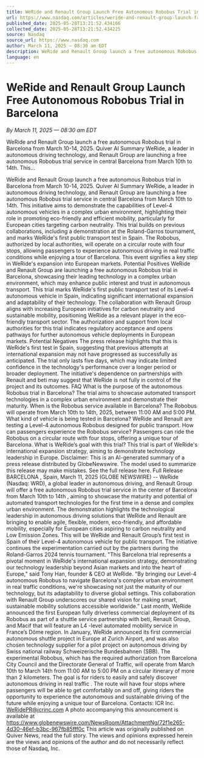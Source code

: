 ```yaml
---
title: WeRide and Renault Group Launch Free Autonomous Robobus Trial in Barcelona
url: https://www.nasdaq.com/articles/weride-and-renault-group-launch-free-autonomous-robobus-trial-barcelona
published_date: 2025-05-28T13:21:52.434166
collected_date: 2025-05-28T13:21:52.434225
source: Nasdaq
source_url: https://www.nasdaq.com
author: March 11, 2025 — 08:30 am EDT
description: WeRide and Renault Group launch a free autonomous Robobus trial in Barcelona from March 10-14, 2025. Quiver AI Summary WeRide, a leader in autonomous driving technology, and Renault Group are launching a free autonomous Robobus trial service in central Barcelona from March 10th to 14th. This...
language: en
---
```


# WeRide and Renault Group Launch Free Autonomous Robobus Trial in Barcelona

*By March 11, 2025 — 08:30 am EDT*

WeRide and Renault Group launch a free autonomous Robobus trial in Barcelona from March 10-14, 2025. Quiver AI Summary WeRide, a leader in autonomous driving technology, and Renault Group are launching a free autonomous Robobus trial service in central Barcelona from March 10th to 14th. This...

WeRide and Renault Group launch a free autonomous Robobus trial in Barcelona from March 10-14, 2025. Quiver AI Summary WeRide, a leader in autonomous driving technology, and Renault Group are launching a free autonomous Robobus trial service in central Barcelona from March 10th to 14th. This initiative aims to demonstrate the capabilities of Level-4 autonomous vehicles in a complex urban environment, highlighting their role in promoting eco-friendly and efficient mobility, particularly for European cities targeting carbon neutrality. This trial builds on previous collaborations, including a demonstration at the Roland-Garros tournament, and marks WeRide's first public transport test in Spain. The Robobus, authorized by local authorities, will operate on a circular route with four stops, allowing passengers to experience autonomous driving in real traffic conditions while enjoying a tour of Barcelona. This event signifies a key step in WeRide's expansion into European markets. 
 Potential Positives WeRide and Renault Group are launching a free autonomous Robobus trial in Barcelona, showcasing their leading technology in a complex urban environment, which may enhance public interest and trust in autonomous transport. This trial marks WeRide's first public transport test of its Level-4 autonomous vehicle in Spain, indicating significant international expansion and adaptability of their technology. The collaboration with Renault Group aligns with increasing European initiatives for carbon neutrality and sustainable mobility, positioning WeRide as a relevant player in the eco-friendly transport sector. The authorization and support from local authorities for this trial indicates regulatory acceptance and opens pathways for further autonomous vehicle deployments in European markets. Potential Negatives The press release highlights that this is WeRide's first test in Spain, suggesting that previous attempts at international expansion may not have progressed as successfully as anticipated. The trial only lasts five days, which may indicate limited confidence in the technology's performance over a longer period or broader deployment. The initiative's dependence on partnerships with Renault and beti may suggest that WeRide is not fully in control of the project and its outcomes. FAQ What is the purpose of the autonomous Robobus trial in Barcelona? The trial aims to showcase automated transport technologies in a complex urban environment and demonstrate their maturity. When is the Robobus service available in Barcelona? The Robobus will operate from March 10th to 14th, 2025, between 11:00 AM and 5:00 PM. What kind of vehicle is being tested in Barcelona? WeRide and Renault are testing a Level-4 autonomous Robobus designed for public transport. How can passengers experience the Robobus service? Passengers can ride the Robobus on a circular route with four stops, offering a unique tour of Barcelona. What is WeRide’s goal with this trial? This trial is part of WeRide's international expansion strategy, aiming to demonstrate technology leadership in Europe. 
 Disclaimer: This is an AI-generated summary of a press release distributed by GlobeNewswire. The model used to summarize this release may make mistakes. See the full release here. Full Release BARCELONA , Spain, March 11, 2025 (GLOBE NEWSWIRE) -- WeRide (Nasdaq: WRD), a global leader in autonomous driving, and Renault Group will offer a free autonomous Robobus trial service in the center of Barcelona from March 10th to 14th , aiming to showcase the maturity and potential of automated transport technologies for the first time in a dense and complex urban environment. The demonstration highlights the technological leadership in autonomous driving solutions that WeRide and Renault are bringing to enable agile, flexible, modern, eco-friendly, and affordable mobility, especially for European cities aspiring to carbon neutrality and Low Emission Zones. This will be WeRide and Renault Group’s first test in Spain of their Level-4 autonomous vehicle for public transport. The initiative continues the experimentation carried out by the partners during the Roland-Garros 2024 tennis tournament. "This Barcelona trial represents a pivotal moment in WeRide's international expansion strategy, demonstrating our technology leadership beyond Asian markets and into the heart of Europe," said Tony Han, founder &amp; CEO at WeRide. "By bringing our Level-4 autonomous Robobus to navigate Barcelona's complex urban environment in real traffic conditions, we're showcasing not just the maturity of our technology, but its adaptability to diverse global settings. This collaboration with Renault Group underscores our shared vision for making smart, sustainable mobility solutions accessible worldwide.” Last month, WeRide announced the first European fully driverless commercial deployment of its Robobus as part of a shuttle service partnership with beti, Renault Group, and Macif that will feature an L4 -level automated mobility service in France’s Dôme region. In January, WeRide announced its first commercial autonomous shuttle project in Europe at Zurich Airport, and was also chosen technology supplier for a pilot project on autonomous driving by Swiss national railway Schweizerische Bundesbahnen (SBB). 
 The experimental Robobus, which has the required authorization from Barcelona City Council and the Directorate General of Traffic, will operate from March 10th to March 14th from 11:00 AM to 5:00 PM on a circular itinerary of more than 2 kilometers. The goal is for riders to easily and safely discover autonomous driving in real traffic . The route will have four stops where passengers will be able to get comfortably on and off, giving riders the opportunity to experience the autonomous and sustainable driving of the future while enjoying a unique tour of Barcelona. Contacts: ICR Inc. WeRidePR@icrinc.com A photo accompanying this announcement is available at https://www.globenewswire.com/NewsRoom/AttachmentNg/72f1e265-4d30-46ef-b3bc-967fb85fff0c This article was originally published on Quiver News, read the full story. 
 The views and opinions expressed herein are the views and opinions of the author and do not necessarily reflect those of Nasdaq, Inc.